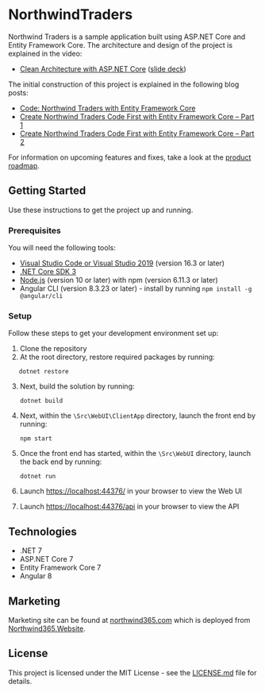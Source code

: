 # NorthwindTraders

Northwind Traders is a sample application built using ASP.NET Core and Entity Framework Core. The architecture and
design of the project is explained in the video:

* [Clean Architecture with ASP.NET Core](https://youtu.be/_lwCVE_XgqI) ([slide deck](https://github.com/JasonGT/NorthwindTraders/raw/master/Slides.pdf))

The initial construction of this project is explained in the following blog posts:

* [Code: Northwind Traders with Entity Framework Core](http://www.codingflow.net/northwind-traders-with-entity-framework-core/)
* [Create Northwind Traders Code First with Entity Framework Core – Part 1](http://www.codingflow.net/create-northwind-traders-code-first-with-entity-framework-core-part-1/)
* [Create Northwind Traders Code First with Entity Framework Core – Part 2](http://www.codingflow.net/create-northwind-traders-code-first-with-entity-framework-core-part-2/)

For information on upcoming features and fixes, take a look at
the [product roadmap](https://github.com/JasonGT/NorthwindTraders/wiki/Roadmap).

## Getting Started

Use these instructions to get the project up and running.

### Prerequisites

You will need the following tools:

* [Visual Studio Code or Visual Studio 2019](https://visualstudio.microsoft.com/vs/) (version 16.3 or later)
* [.NET Core SDK 3](https://dotnet.microsoft.com/download/dotnet-core/3.0)
* [Node.js](https://nodejs.org/en/) (version 10 or later) with npm (version 6.11.3 or later)
* Angular CLI (version 8.3.23 or later) - install by running `npm install -g @angular/cli`

### Setup

Follow these steps to get your development environment set up:

1. Clone the repository
2. At the root directory, restore required packages by running:

  ```
     dotnet restore
  ```

3. Next, build the solution by running:
   ```
   dotnet build
   ```
4. Next, within the `\Src\WebUI\ClientApp` directory, launch the front end by running:
    ```
   npm start
   ```
5. Once the front end has started, within the `\Src\WebUI` directory, launch the back end by running:

   ```
   dotnet run
   ```
     
5. Launch [https://localhost:44376/](http://localhost:44376/) in your browser to view the Web UI

6. Launch [https://localhost:44376/api](http://localhost:44376/api) in your browser to view the API

## Technologies

* .NET 7
* ASP.NET Core 7
* Entity Framework Core 7
* Angular 8

## Marketing

Marketing site can be found at [northwind365.com](https://northwind365.com/) which is deployed
from [Northwind365.Website](https://github.com/SSWConsulting/Northwind365.Website).

## License

This project is licensed under the MIT License - see
the [LICENSE.md](https://github.com/JasonGT/NorthwindTraders/blob/master/LICENSE.md) file for details.
